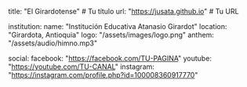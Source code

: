 title: "El Girardotense"  # Tu título
url: "https://jusata.github.io"  # Tu URL

institution:
  name: "Institución Educativa Atanasio Girardot"
  location: "Girardota, Antioquia"
  logo: "/assets/images/logo.png"
  anthem: "/assets/audio/himno.mp3"

social:
  facebook: "https://facebook.com/TU-PAGINA"
  youtube: "https://youtube.com/TU-CANAL"
  instagram: "https://instagram.com/profile.php?id=100008360917770"